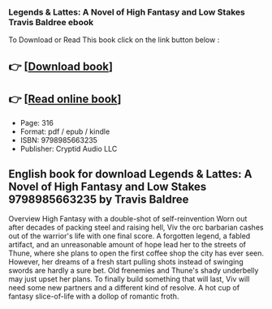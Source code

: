 ### Legends & Lattes: A Novel of High Fantasy and Low Stakes Travis Baldree ebook

To Download or Read This book click on the link button below :

## 👉  [**[Download book](http://get-pdfs.com/download.php?group=book&from=github.com&id=628405&lnk=1081 "Download book")**]

## 👉  [**[Read online book](http://get-pdfs.com/download.php?group=book&from=github.com&id=628405&lnk=1081 "Read online book")**]


* Page: 316
* Format: pdf / epub / kindle
* ISBN: 9798985663235
* Publisher: Cryptid Audio LLC



## English book for download Legends & Lattes: A Novel of High Fantasy and Low Stakes 9798985663235 by Travis Baldree 


Overview
High Fantasy with a double-shot of self-reinvention Worn out after decades of packing steel and raising hell, Viv the orc barbarian cashes out of the warrior&#039;s life with one final score. A forgotten legend, a fabled artifact, and an unreasonable amount of hope lead her to the streets of Thune, where she plans to open the first coffee shop the city has ever seen. However, her dreams of a fresh start pulling shots instead of swinging swords are hardly a sure bet. Old frenemies and Thune&#039;s shady underbelly may just upset her plans. To finally build something that will last, Viv will need some new partners and a different kind of resolve. A hot cup of fantasy slice-of-life with a dollop of romantic froth.




